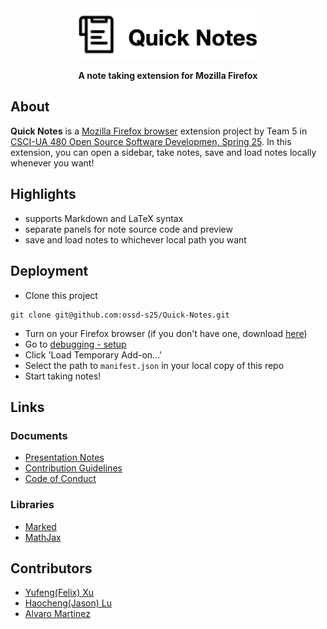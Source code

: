 <div align="center">
    <img src="figs/title.png" alt="Quick Notes" width="300" height="auto">

**A note taking extension for Mozilla Firefox**
</div>

## About

**Quick Notes** is a [Mozilla Firefox browser](https://www.mozilla.org/en-US/firefox/) extension project by Team 5 in [CSCI-UA 480 Open Source Software Developmen, Spring 25](https://cs.nyu.edu/~jk157/ossd_s25/). In this extension, you can open a sidebar, take notes, save and load notes locally whenever you want!

## Highlights
- supports Markdown and LaTeX syntax
- separate panels for note source code and preview
- save and load notes to whichever local path you want

## Deployment
- Clone this project
```
git clone git@github.com:ossd-s25/Quick-Notes.git
```
- Turn on your Firefox browser (if you don't have one, download [here](https://www.mozilla.org/en-US/firefox/))
- Go to [debugging - setup](about:debugging#/setup)
- Click 'Load Temporary Add-on...'
- Select the path to `manifest.json` in your local copy of this repo
- Start taking notes!

## Links
### Documents
- [Presentation Notes](PRESENTAION.md)
- [Contribution Guidelines](CONTRIBUTING.md)
- [Code of Conduct](CONTRIBUTING.md)

### Libraries
- [Marked](https://github.com/markedjs/marked)
- [MathJax](https://github.com/mathjax/MathJax)

## Contributors
- [Yufeng(Felix) Xu](https://zephyr271828.github.io/)
- [Haocheng(Jason) Lu](https://github.com/LuHC409)
- [Alvaro Martinez](https://github.com/AlvaroMartinezM)